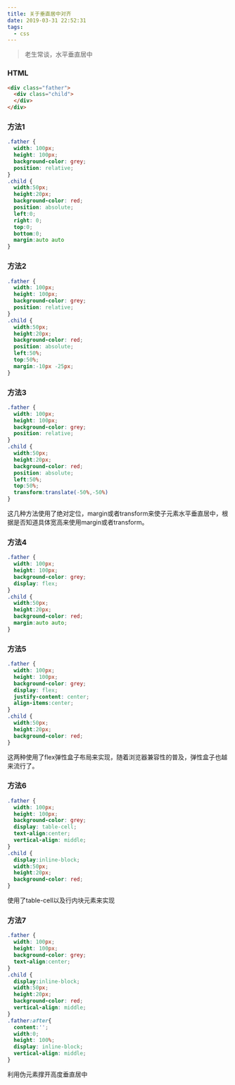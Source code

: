 ```yaml
---
title: 关于垂直居中对齐
date: 2019-03-31 22:52:31
tags:
  - css
---
```


> 老生常谈，水平垂直居中

### HTML

```html
<div class="father">
  <div class="child">
  </div>
</div>
```

### 方法1

```css
.father {
  width: 100px;
  height: 100px;
  background-color: grey;
  position: relative;
}
.child {
  width:50px;
  height:20px;
  background-color: red;
  position: absolute;
  left:0;
  right: 0;
  top:0;
  bottom:0;
  margin:auto auto
}
```

### 方法2

```css
.father {
  width: 100px;
  height: 100px;
  background-color: grey;
  position: relative;
}
.child {
  width:50px;
  height:20px;
  background-color: red;
  position: absolute;
  left:50%;
  top:50%;
  margin:-10px -25px;
}

```

### 方法3

```css
.father {
  width: 100px;
  height: 100px;
  background-color: grey;
  position: relative;
}
.child {
  width:50px;
  height:20px;
  background-color: red;
  position: absolute;
  left:50%;
  top:50%;
  transform:translate(-50%,-50%)
}

```

这几种方法使用了绝对定位，margin或者transform来使子元素水平垂直居中，根据是否知道具体宽高来使用margin或者transform。

### 方法4

```css
.father {
  width: 100px;
  height: 100px;
  background-color: grey;
  display: flex;
}
.child {
  width:50px;
  height:20px;
  background-color: red;
  margin:auto auto;
}
```

### 方法5

```css
.father {
  width: 100px;
  height: 100px;
  background-color: grey;
  display: flex;
  justify-content: center;
  align-items:center;
}
.child {
  width:50px;
  height:20px;
  background-color: red;
}
```

这两种使用了flex弹性盒子布局来实现，随着浏览器兼容性的普及，弹性盒子也越来流行了。

### 方法6

```css
.father {
  width: 100px;
  height: 100px;
  background-color: grey;
  display: table-cell;
  text-align:center;
  vertical-align: middle;
}
.child {
  display:inline-block;
  width:50px;
  height:20px;
  background-color: red;
}
```

使用了table-cell以及行内块元素来实现

### 方法7

```css
.father {
  width: 100px;
  height: 100px;
  background-color: grey;
  text-align:center;
}
.child {
  display:inline-block;
  width:50px;
  height:20px;
  background-color: red;
  vertical-align: middle;
}
.father:after{
  content:'';
  width:0;
  height: 100%;
  display: inline-block;
  vertical-align: middle;
}
```

利用伪元素撑开高度垂直居中

